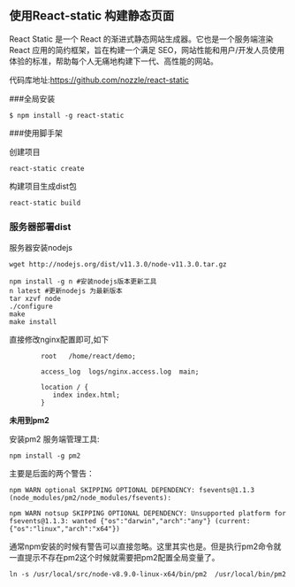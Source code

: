 ## 使用React-static 构建静态页面

React Static 是一个 React 的渐进式静态网站生成器。它也是一个服务端渲染 React 应用的简约框架，旨在构建一个满足 SEO，网站性能和用户/开发人员使用体验的标准，帮助每个人无痛地构建下一代、高性能的网站。 

代码库地址:https://github.com/nozzle/react-static

###全局安装

```
$ npm install -g react-static
```

###使用脚手架

创建项目

```
react-static create
```

构建项目生成dist包

```
react-static build
```



### 服务器部署dist

服务器安装nodejs

```
wget http://nodejs.org/dist/v11.3.0/node-v11.3.0.tar.gz

npm install -g n #安装nodejs版本更新工具
n latest #更新nodejs 为最新版本
tar xzvf node
./configure
make
make install
```

直接修改nginx配置即可,如下

```
        root   /home/react/demo;

        access_log  logs/nginx.access.log  main;

        location / {
           index index.html;
        }
```





**未用到pm2**

安装pm2 服务端管理工具:

```
npm install -g pm2
```

主要是后面的两个警告：

```
npm WARN optional SKIPPING OPTIONAL DEPENDENCY: fsevents@1.1.3 (node_modules/pm2/node_modules/fsevents):

npm WARN notsup SKIPPING OPTIONAL DEPENDENCY: Unsupported platform for fsevents@1.1.3: wanted {"os":"darwin","arch":"any"} (current: {"os":"linux","arch":"x64"})

```


通常npm安装的时候有警告可以直接忽略。这里其实也是。但是执行pm2命令就一直提示不存在pm2这个时候就需要把pm2配置全局变量了。

```
ln -s /usr/local/src/node-v8.9.0-linux-x64/bin/pm2  /usr/local/bin/pm2
```